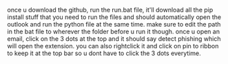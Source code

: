 once u download the github, run the run.bat file, it'll download all the pip install stuff that you need to run the files and should automatically open the outlook and run the python file at the same time. make sure to edit the path in the bat file to wherever the folder before u run it though. once u open an email, click on the 3 dots at the top and it should say detect phishing which will open the extension. you can also rightclick it and click on pin to ribbon to keep it at the top bar so u dont have to click the 3 dots everytime.